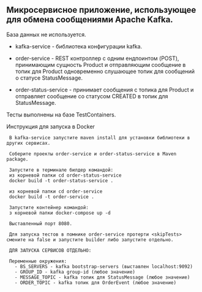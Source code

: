 Микросервисное приложение, использующее для обмена сообщениями Apache Kafka.
-
База данных не используется.

 - kafka-service - библиотека конфигурации kafka.

 - order-service - REST контроллер с одним ендпоинтом (POST), принимающим сущность Product  и отправляющим сообщение в топик для Product одновременно слушающее топик для сообщений о статусе StatusMessage.

 - order-status-service - принимает сообщения с топика для Product и отправляет сообщение со статусом CREATED в топик для StatusMessage.


Тесты выполнены на базе TestContainers.

Инструкция для запуска в Docker
     
     В kafka-service запустите maven install для установки библиотеки в других сервисах.

     Соберите проекты order-service и order-status-service в Maven package.

     Запустите в терминале билдер командой:
     из корневой папки cd order-status-service
     docker build -t order-status-service . 

     из корневой папки cd order-service
     docker build -t order-service .

     Запустите контейнер командой:
     з корневой папки docker-compose up -d

     Выставленный порт 8080.

     Для запуска тестов в помнике order-service протерти <skipTests> смените на false и запустите builder либо запустите отдельно.

     ДЛЯ ЗАПУСКА СЕРВИСОВ ОТДЕЛЬНО:

     Переменные окружения:
       - BS_SERVERS - kafka bootstrap-servers (выставлен localhost:9092)
       - GROUP_ID - kafka group-id (любое значение)
       - MESSAGE_TOPIC - kafka топик для StatusMessage (любое значение)
       - ORDER_TOPIC - kafka топик для OrderEvent (любое значение)